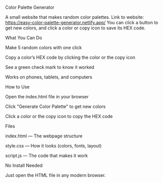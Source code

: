 Color Palette Generator

A small website that makes random color palettes.
Link to website: https://easy-color-palette-generator.netlify.app/
You can click a button to get new colors, and click a color or copy icon to save its HEX code.

What You Can Do

Make 5 random colors with one click

Copy a color’s HEX code by clicking the color or the copy icon

See a green check mark to know it worked

Works on phones, tablets, and computers

How to Use

Open the index.html file in your browser

Click "Generate Color Palette" to get new colors

Click a color or the copy icon to copy the HEX code

Files

index.html — The webpage structure

style.css — How it looks (colors, fonts, layout)

script.js — The code that makes it work

No Install Needed

Just open the HTML file in any modern browser.
